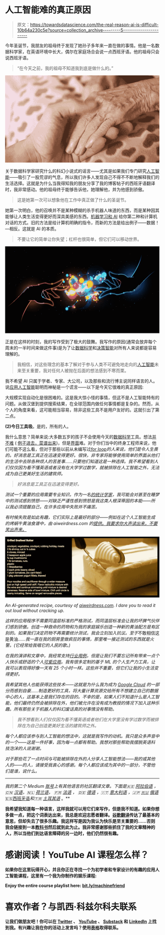 # 人工智能难的真正原因

> 原文：<https://towardsdatascience.com/the-real-reason-ai-is-difficult-10b64a230c5e?source=collection_archive---------5----------------------->

今年圣诞节，我朋友的祖母终于发现了她孙子多年来一直在做的事情。他是一名数据科学家，在英语环境中长大，偶尔在家庭场合会说一点西班牙语。他的祖母只会说西班牙语。

> “在今天之前，我的祖母不知道我到底是做什么的。”

![](img/36df4abcfaa392619bc67ab71c965b80.png)

关于数据科学家研究什么的科幻小说式的谣言——尤其是如果我们专门研究[人工智能](http://bit.ly/quaesita_ai)——吸引了一股荒谬的气息，所以我们许多人发现自己不得不不断地解释我们的生活选择。这就是为什么当我得知我的朋友分享了我的博客帖子的西班牙语翻译时，我非常感动。他的祖母终于能够告诉他，她理解他，并为他感到骄傲。

> 这是她第一次可以想象他在工作中真正做了什么的圣诞节。

她第一次明白，他的召唤并不是某种模糊的杀手机器人味道的东西，而是某种因其能够让人类生活变得更好而深具美感的东西。[机器学习和 AI](http://bit.ly/quaesita_ai) 给你第二种和计算机对话的方式。旧的方法是给计算机明确的指令，而新的方法是给出例子——数据！—相反。这就是 AI 的本质。

> 不要让它的简单让你失望；杠杆也很简单，但它们可以移动世界。

![](img/20464b729d2b28fdca19693619933381.png)

正是在这样的时刻，我的写作受到了极大的鼓舞。我写作的原因(通常会放弃每个周末的一半时间来做这件事)是为了让[数据科学](http://bit.ly/quaesita_datasci)和[决策智能](http://bit.ly/quaesita_gcpp)对所有人来说都是容易理解的。

> 我相信，对这些理念的基本了解对于参与人类不可避免地走向的[人工智能](http://bit.ly/quaesita_emperor)未来至关重要，我对任何人被抛在后面的想法感到不寒而栗。

我不希望 AI 只属于学者、专家、大公司，以及那些和流行博主说同样语言的人。说[应用人工智能](http://bit.ly/quaesita_fail)聪明而神秘是一个谎言——以下是今天它很难的真正原因:

大规模实现自动化是很困难的。这是我大惊小怪的事情，但这不是人工智能特有的问题。从做汉堡到提供搜索结果，在全球范围内做任何事情都是复杂的。然而，从个人的角度来看，这可能相当容易，除非这些工具不是用户友好的。这就引出了第二点。

**(2)今日工具吸**。是的，所有的人。

我什么意思？简单来说:大多数五岁的孩子不会使用今天的[数据科学](http://bit.ly/quaesita_datasci)工具。想法[并不难](http://bit.ly/quaesita_emperor) ( [例子进去，菜谱出来](http://bit.ly/quaesita_slkid))，但是[界面](http://bit.ly/quaesita_sc17demo)难。对于你们当中的终身工程师来说，他们可能不这么看，但对于那些以前从未编写过[*for loop*](https://www.learnpython.org/en/Loops)*的人来说，他们是令人生畏的。好消息是工具正在迅速变得更好。很快，非专家将能够使用简单的界面从他们的生活中去除各种烦人的苦差事……只要他们知道这是一种选择。我不希望看到人们仅仅因为看不懂英语或者没有在大学学过数学，就被排除在人工智能之外，无法成为自己更美好生活的建筑师。*

> *好消息是工具正在迅速变得更好。*

*测试一个重要的应用需要专业知识。作为一名[的统计学家](http://bit.ly/quaesita_statistics)，我可能会对甚至在睡梦中的测试感到愤怒——对缺乏严谨性感到愤怒是我这类人根深蒂固的本能——所以我必须提醒自己，在许多应用中失败并不痛苦。*

*有时候失败是如此有趣，它们实际上是最好的部分——例如在这个人工智能生成的烤蜗牛黄油食谱中，由 aiweirdness.com 的[提供。我要求你大声读出来，不要笑出声来。](http://aiweirdness.com/post/159022733587/three-bad-recipes-generated-by-neural-network)*

*![](img/087c43f47c277342bdc720c79b833793.png)*

*An AI-generated recipe, courtesy of [aiweirdness.com](http://aiweirdness.com/post/159022733587/three-bad-recipes-generated-by-neural-network). I dare you to read it out loud without cracking up.*

*这样的应用程序不需要同温层标准的严格测试，而同温层标准会让我的坏脾气伙伴们感到骄傲。创造一种救命的药物和为我的家庭娱乐创造一种新的黄油配方是有区别的。如果我们决定药物不再需要统计测试，我会立刻加入抗议。至于*不敢相信这是黄油……*我一直在我的厨房里做疯狂的事情，那里唯一接近测试的东西就是火警。(它经常给我唱它的人民的歌。)*

*在我的演讲和文章中，我经常支持[行业用例](http://bit.ly/quaesita_ds5)，但是让我们不要忘记所有带来一点个人快乐或舒适的个人[可爱应用](http://bit.ly/quaesita_island)。我有很多定制的基于 ML 的个人生产力工具，让我可以表现得好像一天有 25 个小时一样。这些并不重要，但它们让我的小生活变得更好。*

*我希望其他人也能获得这些技术——这就是为什么我为成为 [Google Cloud](http://bit.ly/gcloudpstart) 的一部分而感到自豪……制造更好的工具，将大量计算资源交给所有不想建立自己的数据中心的人，这基本上是我们存在的目的。不幸的是，如果人们不知道什么是人工智能，他们最终仍然会被排除在外，他们被允许在没有成为教授的情况下加入这种乐趣。所有那些关于机器人的科幻废话真的对事情没有帮助。*

> *我不想看到人们仅仅因为看不懂英语或者他们在大学里没有学过数学而被排除在为自己创造更美好生活的建筑师之外。*

*每个人都应该参与到人工智能的想法中，这就是我写作的动机。我只是众多声音中的一个——这是一件好事，因为每一点都有帮助。我想对那些帮助我摆脱英语科技泡沫的人说谢谢。*

*对于那些花了一点时间与可能被排除在外的人分享人工智能想法——我的或其他人的——的人，请接受我衷心的感谢。每个人都应该成为其中的一部分，不管他们是谁，说什么。*

*********************************************************************

*我的第二个 Medium [账号](https://medium.com/@kozyr_91350)上有其他语言的社区翻译文章。下面是🇦🇪 [*阿拉伯语*](https://medium.com/@kozyr_91350/arabic-simplest-ml-4e755850dc3c) *，* 🇨🇳 [汉语](http://tinyurl.com/y7o98dg6)，🇳🇱 [荷兰语](https://medium.com/@kozyr_91350/de-eenvoudigste-uitleg-van-machine-learning-die-je-ooit-zult-lezen-46ea5158a45e)， *🇫🇷* [*法语*](http://tinyurl.com/y7n72ds3) *，* 🇩🇪 [*德语*](https://medium.com/@kozyr_91350/die-einfachste-beschreibung-von-maschinellem-lernen-die-sie-jemals-lesen-werden-2a75dbba54b7) *，🇮🇹* [*意大利语*](http://tinyurl.com/ydbm4anw) *，🇯🇵* [🇷🇺](https://tinyurl.com/y7bzr34d) [*俄语*](http://tinyurl.com/ydck2zhy)*🇪🇸[西班牙语](http://tinyurl.com/y7klx5s2)*和🇹🇷* [*土耳其语*](http://tinyurl.com/y8ppqp33) 。**

**我希望我知道每一种语言，这样我就可以用它们来写作，但是我不知道。如果你想多做一点，把这个词表达出来，我总是欢迎志愿者翻译。[谷歌翻译](https://translate.google.com/)传达了最基本的意思，但却失去了很多乐趣。我这样写是因为我认为快乐是至关重要的……否则我会链接到一本[教科书](https://www-bcf.usc.edu/~gareth/ISL/ISLR%20First%20Printing.pdf)然后就到此为止。我非常感谢那些抓住了我的文章精神的人，所以当他们到达语言障碍的另一边时，他们仍然很有趣。**

# **感谢阅读！YouTube AI 课程怎么样？**

**如果你在这里玩得开心，并且你正在寻找一个为初学者和专家设计的有趣的应用人工智能课程，这里有一个我为你制作的娱乐课程:**

**Enjoy the entire course playlist here: [bit.ly/machinefriend](http://bit.ly/machinefriend)**

# **喜欢作者？与凯西·科兹尔科夫联系**

**让我们做朋友吧！你可以在 [Twitter](https://twitter.com/quaesita) 、 [YouTube](https://www.youtube.com/channel/UCbOX--VOebPe-MMRkatFRxw) 、 [Substack](http://decision.substack.com) 和 [LinkedIn](https://www.linkedin.com/in/kozyrkov/) 上找到我。有兴趣让我在你的活动上发言吗？使用[表格](http://bit.ly/makecassietalk)取得联系。**